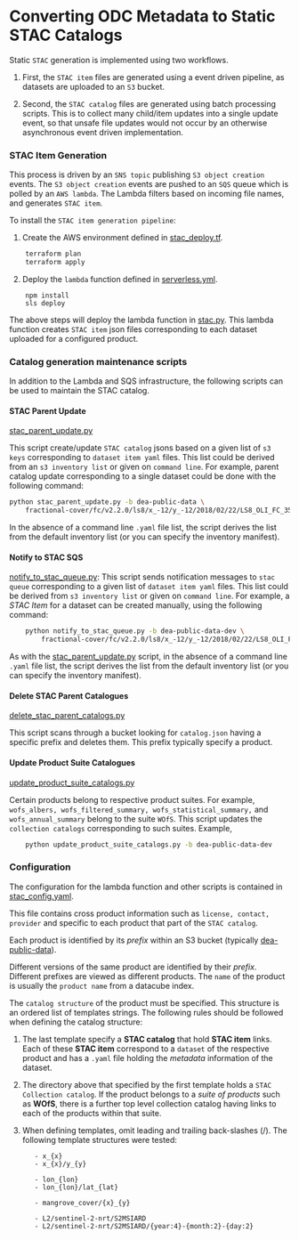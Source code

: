 # Converting ODC Metadata to Static STAC Catalogs

Static `STAC` generation is implemented using two workflows. 

1. First, the `STAC item` files are generated using a event driven pipeline, as datasets are uploaded to 
   an `S3` bucket. 

2. Second, the `STAC catalog` files are generated using batch processing
   scripts. This is to collect many child/item updates into a single update event, so that unsafe
   file updates would not occur by an otherwise asynchronous event driven implementation. 

### STAC Item Generation

This process is driven by an `SNS topic` publishing `S3 object creation` events. The 
`S3 object creation` events are pushed to an `SQS` queue which is polled by an `AWS lambda`.
The Lambda filters based on incoming file names, and generates `STAC item`. 

To install the `STAC item generation pipeline`:  

1. Create the AWS environment defined in [stac_deploy.tf](stac_deploy.tf).

```bash
    terraform plan
    terraform apply
```

2. Deploy the `lambda` function defined in [serverless.yml](serverless.yml).

```
    npm install
    sls deploy
```

The above steps will deploy the lambda function in [stac.py](stac.py). 
This lambda function creates `STAC item` json files corresponding to each
dataset uploaded for a configured product.

### Catalog generation maintenance scripts

In addition to the Lambda and SQS infrastructure, the following scripts 
can be used to maintain the STAC catalog.

#### STAC Parent Update 
[stac_parent_update.py](stac_parent_update.py)

This script create/update `STAC catalog` jsons based 
on a given list of `s3 keys` corresponding to `dataset item yaml` files. This list
could be derived from an `s3 inventory list` or given on `command line`. For example,
parent catalog update corresponding to a single dataset could be done with
the following command:
    
```bash
python stac_parent_update.py -b dea-public-data \
    fractional-cover/fc/v2.2.0/ls8/x_-12/y_-12/2018/02/22/LS8_OLI_FC_3577_-12_-12_20180222125938.yaml
```

In the absence of a command line `.yaml` file list, the script derives the list
from the default inventory list (or you can specify the inventory manifest).

#### Notify to STAC SQS
[notify_to_stac_queue.py](notify_to_stac_queue.py): This script sends notification messages to 
`stac queue` corresponding to a given list of `dataset item yaml` files. 
This list could be derived from `s3 inventory list` or given on `command line`.
For example, a *STAC Item* for a dataset can be created manually, using the following command:

```bash
    python notify_to_stac_queue.py -b dea-public-data-dev \
        fractional-cover/fc/v2.2.0/ls8/x_-12/y_-12/2018/02/22/LS8_OLI_FC_3577_-12_-12_20180222125938.yaml
```
    
As with the [stac_parent_update.py](stac_parent_update.py) script, in the absence of a command line `.yaml` 
file list, the script derives the list
from the default inventory list (or you can specify the inventory manifest). 

#### Delete STAC Parent Catalogues
[delete_stac_parent_catalogs.py](delete_stac_parent_catalogs.py)
 
This script scans through a bucket looking for 
`catalog.json` having a specific prefix and deletes them. This prefix typically 
specify a product.


#### Update Product Suite Catalogues
[update_product_suite_catalogs.py](update_product_suite_catalogs.py)

Certain products belong to respective product
suites. For example, `wofs_albers, wofs_filtered_summary, wofs_statistical_summary,`
and `wofs_annual_summary` belong to the suite `WOfS`. This script updates the
`collection catalogs` corresponding to such suites. Example,
 
```bash
    python update_product_suite_catalogs.py -b dea-public-data-dev
```

### Configuration

The configuration for the lambda function 
and other scripts is contained in [stac_config.yaml](stac_config.yaml).

This file contains cross product information
such as `license, contact, provider` and specific
to each product that part of the `STAC catalog`. 

Each product is identified by its
*prefix* within an S3 bucket (typically [dea-public-data](https://data.dea.ga.gov.au/)).

Different versions of the same product are identified by their *prefix*. Different prefixes are
viewed as different products. The `name` of the 
product is usually the `product name` from a datacube index.

The `catalog structure` of the product must be specified. This structure is an 
ordered list of templates strings. The following rules should be followed when defining the catalog structure:

1. The last template specify a **STAC catalog** that hold **STAC item** links. Each of
these **STAC item** correspond to a `dataset` of the respective product and has a 
`.yaml` file holding the *metadata* information of the dataset.

2. The directory above that specified by the first template holds a 
`STAC Collection catalog`. If the product belongs to a *suite of products* such
as **WOfS**, there is a further top level collection catalog having links to each
of the products within that suite.

3. When defining templates, omit leading and trailing back-slashes (/). 
The following template structures were tested:

   ```
      - x_{x}
      - x_{x}/y_{y}
   ```

   ```
      - lon_{lon}
      - lon_{lon}/lat_{lat}
   ```

   ```
      - mangrove_cover/{x}_{y}
   ```

   ```
      - L2/sentinel-2-nrt/S2MSIARD
      - L2/sentinel-2-nrt/S2MSIARD/{year:4}-{month:2}-{day:2}
   ```